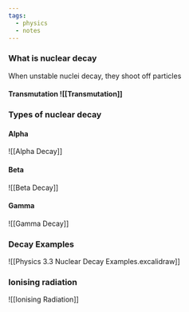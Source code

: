```yaml
---
tags:
  - physics
  - notes
---
```

### What is nuclear decay
When unstable nuclei decay, they shoot off particles
#### Transmutation ![[Transmutation]]


### Types of nuclear decay
#### Alpha 
![[Alpha Decay]]
#### Beta
![[Beta Decay]]
#### Gamma
![[Gamma Decay]]


### Decay Examples
![[Physics 3.3 Nuclear Decay Examples.excalidraw]]


### Ionising radiation
![[Ionising Radiation]]


